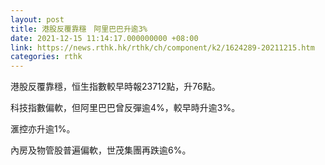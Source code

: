 ```yaml
---
layout: post
title: 港股反覆靠穩　阿里巴巴升逾3%
date: 2021-12-15 11:14:17.000000000 +08:00
link: https://news.rthk.hk/rthk/ch/component/k2/1624289-20211215.htm
categories: rthk
---
```


港股反覆靠穩，恒生指數較早時報23712點，升76點。

科技指數偏軟，但阿里巴巴曾反彈逾4%，較早時升逾3%。

滙控亦升逾1%。

內房及物管股普遍偏軟，世茂集團再跌逾6%。
